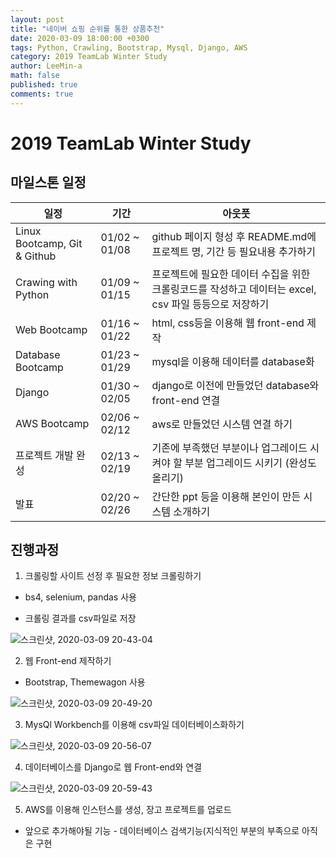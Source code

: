 ```yaml
---
layout: post
title: "네이버 쇼핑 순위를 통한 상품추천"
date: 2020-03-09 18:00:00 +0300
tags: Python, Crawling, Bootstrap, Mysql, Django, AWS
category: 2019 TeamLab Winter Study
author: LeeMin-a
math: false
published: true
comments: true
---
```


# 2019 TeamLab Winter Study

## 마일스톤 일정

|일정|기간|아웃풋|
|----|----|----|
|Linux Bootcamp, Git & Github|01/02 ~ 01/08|github 페이지 형성 후 README.md에 프로젝트 명, 기간 등 필요내용 추가하기|
|Crawing with Python|01/09 ~ 01/15|프로젝트에 필요한 데이터 수집을 위한 크롤링코드를 작성하고 데이터는 excel, csv 파일 등등으로 저장하기|
|Web Bootcamp|01/16 ~ 01/22|html, css등을 이용해 웹 front-end 제작|
|Database Bootcamp|01/23 ~ 01/29|mysql을 이용해 데이터를 database화|
|Django|01/30 ~ 02/05|django로 이전에 만들었던 database와 front-end 연결|
|AWS Bootcamp|02/06 ~ 02/12|aws로 만들었던 시스템 연결 하기|
|프로젝트 개발 완성|02/13 ~ 02/19|기존에 부족했던 부분이나 업그레이드 시켜야 할 부분 업그레이드 시키기 (완성도 올리기)|
|발표|02/20 ~ 02/26|간단한 ppt 등을 이용해 본인이 만든 시스템 소개하기|

## 진행과정

1. 크롤링할 사이트 선정 후 필요한 정보 크롤링하기

  * bs4, selenium, pandas 사용
  
  * 크롤링 결과를 csv파일로 저장
  
  ![스크린샷, 2020-03-09 20-43-04](https://user-images.githubusercontent.com/59161563/76210077-b27d2480-6246-11ea-8f54-b15abe6054ab.png)
  
2. 웹 Front-end 제작하기

  * Bootstrap, Themewagon 사용
  
  ![스크린샷, 2020-03-09 20-49-20](https://user-images.githubusercontent.com/59161563/76210433-7d250680-6247-11ea-9441-4dbcdbc24419.png)

3. MysQl Workbench를 이용해 csv파일 데이터베이스화하기

  ![스크린샷, 2020-03-09 20-56-07](https://user-images.githubusercontent.com/59161563/76210918-6d59f200-6248-11ea-81cd-2b5f4270564e.png)

4. 데이터베이스를 Django로 웹 Front-end와 연결

  ![스크린샷, 2020-03-09 20-59-43](https://user-images.githubusercontent.com/59161563/76211152-ec4f2a80-6248-11ea-8d6e-f59a1df72b1e.png)
  
5. AWS를 이용해 인스턴스를 생성, 장고 프로젝트를 업로드

* 앞으로 추가해야될 기능 - 데이터베이스 검색기능(지식적인 부분의 부족으로 아직은 구현
